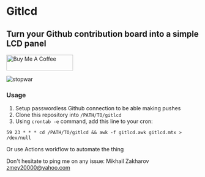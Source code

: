 # Gitlcd

## Turn your Github contribution board into a simple LCD panel

<a href="https://www.buymeacoffee.com/mezantrop" target="_blank"><img src="https://cdn.buymeacoffee.com/buttons/default-orange.png" alt="Buy Me A Coffee" height="41" width="174"></a>

![stopwar](https://mezzantrop.files.wordpress.com/2023/03/2023-03-06.png)

### Usage

1. Setup passwordless Github connection to be able making pushes
2. Clone this repository into `/PATH/TO/gitlcd`
3. Using `crontab -e` command, add this line to your cron:

`59 23 * * * cd /PATH/TO/gitlcd && awk -f gitlcd.awk gitlcd.mtx > /dev/null`

Or use Actions workflow to automate the thing

Don't hesitate to ping me on any issue: Mikhail Zakharov <zmey20000@yahoo.com>
